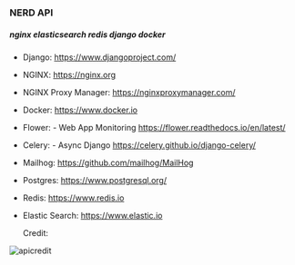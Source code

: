 ### NERD API

##### nginx elasticsearch redis django docker


- Django: https://www.djangoproject.com/

- NGINX: https://nginx.org

- NGINX Proxy Manager:
  https://nginxproxymanager.com/

- Docker: https://www.docker.io

- Flower: - Web App Monitoring https://flower.readthedocs.io/en/latest/

- Celery: - Async Django https://celery.github.io/django-celery/

- Mailhog: https://github.com/mailhog/MailHog

- Postgres: https://www.postgresql.org/

- Redis: https://www.redis.io

- Elastic Search: https://www.elastic.io

  Credit:

![apicredit](https://github.com/runtimejpp/apiclone/assets/37848207/68569742-7dd9-4667-9bf8-ec8f3167c755)
